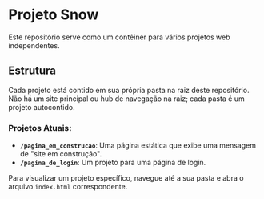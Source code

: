 # Projeto Snow

Este repositório serve como um contêiner para vários projetos web independentes.

## Estrutura

Cada projeto está contido em sua própria pasta na raiz deste repositório. Não há um site principal ou hub de navegação na raiz; cada pasta é um projeto autocontido.

### Projetos Atuais:

-   **`/pagina_em_construcao`**: Uma página estática que exibe uma mensagem de "site em construção".
-   **`/pagina_de_login`**: Um projeto para uma página de login.

Para visualizar um projeto específico, navegue até a sua pasta e abra o arquivo `index.html` correspondente.